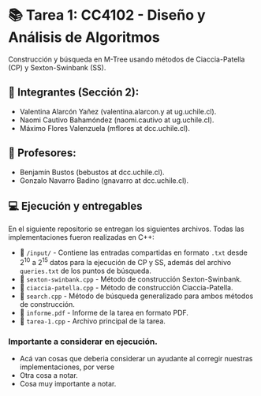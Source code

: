 # 📚 Tarea 1: CC4102 - Diseño y Análisis de Algoritmos

Construcción y búsqueda en M-Tree usando métodos de Ciaccia-Patella (CP) y Sexton-Swinbank (SS).

## 👤 Integrantes (Sección 2): 
- Valentina Alarcón Yañez (valentina.alarcon.y at ug.uchile.cl).
- Naomi Cautivo Bahamóndez (naomi.cautivo at ug.uchile.cl).
- Máximo Flores Valenzuela (mflores at dcc.uchile.cl).

## 👤 Profesores:
- Benjamín Bustos (bebustos at dcc.uchile.cl).
- Gonzalo Navarro Badino (gnavarro at dcc.uchile.cl).

## 💻 Ejecución y entregables
En el siguiente repositorio se entregan los siguientes archivos. Todas las implementaciones fueron realizadas en C++:

- 📁 $\texttt{/input/}$ - Contiene las entradas compartidas en formato $\texttt{.txt}$ desde $2^{10}$ a $2^{15}$ datos para la ejecución de CP y SS, además del archivo $\texttt{queries.txt}$ de los puntos de búsqueda.
- 📄 $\texttt{sexton-swinbank.cpp}$ - Método de construcción Sexton-Swinbank.
- 📄 $\texttt{ciaccia-patella.cpp}$ -  Método de construcción Ciaccia-Patella.
- 📄 $\texttt{search.cpp}$ - Método de búsqueda generalizado para ambos métodos de construcción.
- 📄 $\texttt{informe.pdf}$ - Informe de la tarea en formato PDF.
- 📄 $\texttt{tarea-1.cpp}$ - Archivo principal de la tarea.
  
### Importante a considerar en ejecución.
- Acá van cosas que deberia considerar un ayudante al corregir nuestras implementaciones, por verse
- Otra cosa a notar.
- Cosa muy importante a notar.
